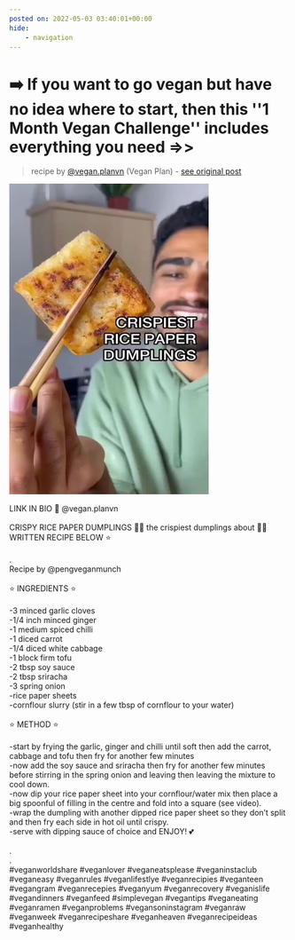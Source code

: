 ```yaml
---
posted on: 2022-05-03 03:40:01+00:00
hide:
    - navigation
---
```


# ➡️ If you want to go vegan but have no idea where to start, then this ''1 Month Vegan Challenge'' includes everything you need =>> 

> recipe by [@vegan.planvn](https://www.instagram.com/vegan.planvn/) 
(Vegan Plan) - [see original post](https://instagram.com/p/CdFMSAYpPD7)

![](../img/vegan.planvn_03-05-2022_0305.png)

LINK IN BIO 🔗 @vegan.planvn\
\
CRISPY RICE PAPER DUMPLINGS 😬🥟 the crispiest dumplings about 👏🏾 WRITTEN RECIPE BELOW ⭐️\
\
.\
Recipe by @pengveganmunch\
\
⭐️ INGREDIENTS ⭐️\
\
-3 minced garlic cloves\
-1/4 inch minced ginger\
-1 medium spiced chilli\
-1 diced carrot\
-1/4 diced white cabbage\
-1 block firm tofu\
-2 tbsp soy sauce\
-2 tbsp sriracha\
-3 spring onion\
-rice paper sheets\
-cornflour slurry (stir in a few tbsp of cornflour to your water)\
\
⭐️ METHOD ⭐️\
\
-start by frying the garlic, ginger and chilli until soft then add the carrot, cabbage and tofu then fry for another few minutes\
-now add the soy sauce and sriracha then fry for another few minutes before stirring in the spring onion and leaving then leaving the mixture to cool down.\
-now dip your rice paper sheet into your cornflour/water mix then place a big spoonful of filling in the centre and fold into a square (see video).\
-wrap the dumpling with another dipped rice paper sheet so they don’t split and then fry each side in hot oil until crispy.\
-serve with dipping sauce of choice and ENJOY! 💕\
\
.\
.\
\#veganworldshare \#veganlover \#veganeatsplease \#veganinstaclub \#veganeasy \#veganrules \#veganlifestlye \#veganrecipies \#veganteen \#vegangram \#veganrecepies \#veganyum \#veganrecovery \#veganislife \#vegandinners \#veganfeed \#simplevegan \#vegantips \#veganeating \#veganramen \#veganproblems \#vegansoninstagram \#veganraw \#veganweek \#veganrecipeshare \#veganheaven \#veganrecipeideas \#veganhealthy 